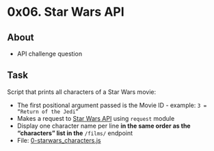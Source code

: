 # 0x06. Star Wars API

## About
- API challenge question

## Task
Script that prints all characters of a Star Wars movie:
- The first positional argument passed is the Movie ID - example: `3 = “Return of the Jedi”`
- Makes a request to [Star Wars API](https://swapi-api.alx-tools.com/) using `request` module
- Display one character name per line **in the same order as the “characters” list in the** `/films/` endpoint
- File: [0-starwars_characters.js](0-starwars_characters.js)

